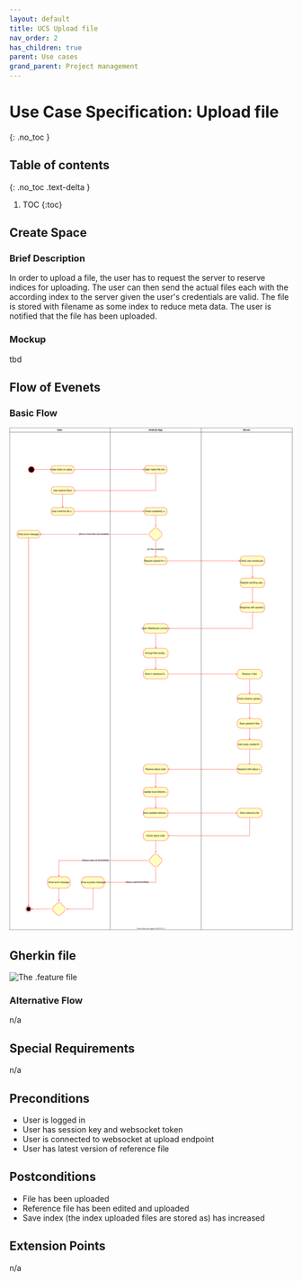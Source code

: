 ```yaml
---
layout: default
title: UCS Upload file
nav_order: 2
has_children: true
parent: Use cases
grand_parent: Project management
---
```


# Use Case Specification: Upload file
{: .no_toc }

## Table of contents
{: .no_toc .text-delta }

1. TOC
{:toc}

## Create Space
### Brief Description
In order to upload a file, the user has to request the server to reserve indices for uploading. The user can then send the actual files each with the according index to the server given the user's credentials are valid. The file is stored with filename as some index to reduce meta data. The user is notified that the file has been uploaded. 

### Mockup
tbd

## Flow of Evenets
### Basic Flow
![Activity Diagram for use case create space](../../../img/use_cases/activity_diagrams/ad_upload_file.svg)

## Gherkin file
![The .feature file](https://github.com/Vaultionizer/vault-server/blob/develop/src/test/resources/features/uploadFile.feature)

### Alternative Flow
n/a

## Special Requirements
n/a

## Preconditions
* User is logged in
* User has session key and websocket token
* User is connected to websocket at upload endpoint
* User has latest version of reference file

## Postconditions
* File has been uploaded
* Reference file has been edited and uploaded
* Save index (the index uploaded files are stored as) has increased

## Extension Points
n/a
